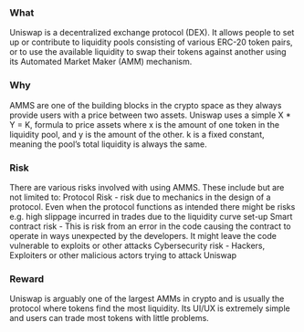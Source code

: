 ### What

Uniswap is a decentralized exchange protocol (DEX). It allows people to set up or contribute to liquidity pools consisting of various ERC-20 token pairs, or to use the available liquidity to swap their tokens against another using its Automated Market Maker (AMM) mechanism. 


### Why

AMMS are one of the building blocks in the crypto space as they always provide users with a price between two assets. Uniswap uses a simple  X * Y = K, formula to price assets where x is the amount of one token in the liquidity pool, and y is the amount of the other. k is a fixed constant, meaning the pool’s total liquidity is always the same. 


### Risk

There are various risks involved with using AMMS. These include but are not limited to:
Protocol Risk - risk due to mechanics in the design of a protocol. Even when the protocol functions as intended there might be risks e.g. high slippage incurred in trades due to the liquidity curve set-up
Smart contract risk - This is risk from an error in the code causing the contract to operate in ways unexpected by the developers. It might leave the code vulnerable to exploits or other attacks
Cybersecurity risk - Hackers, Exploiters or other malicious actors trying to attack Uniswap 


### Reward

Uniswap is arguably one of the largest AMMs in crypto and is usually the protocol where tokens find the most liquidity. Its UI/UX is extremely simple and users can trade most tokens with little problems.   
